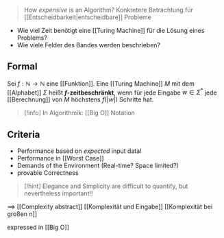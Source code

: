 > How _expensive_ is an Algorithm?
> Konkretere Betrachtung für [[Entscheidbarkeit|entscheidbare]] Probleme

- Wie viel Zeit benötigt eine [[Turing Machine]] für die Lösung eines Problems?
- Wie viele Felder des Bandes werden beschrieben?

## Formal
Sei $f: \mathbb{N} \longrightarrow \mathbb{N}$ eine [[Funktion]]. Eine [[Turing Machine]] $M$ mit dem [[Alphabet]] $\Sigma$ heißt **$f$-zeitbeschränkt**, wenn für jede Eingabe $w \in \Sigma^{*}$ jede [[Berechnung]] von $M$ höchstens $f(|w|)$ Schritte hat.

> [!info] In Algorithmik: [[Big O]] Notation
## Criteria
- Performance based on _expected_ input data!
- Performance in [[Worst Case]]
- Demands of the Environment (Real-time? Space limited?)
- provable Correctness

> [!hint] Elegance and Simplicity are difficult to quantify, but nevertheless important!!


==> [[Complexity abstract]]
[[Komplexität und Eingabe]]
[[Komplexität bei großen n]]

expressed in [[Big O]]
